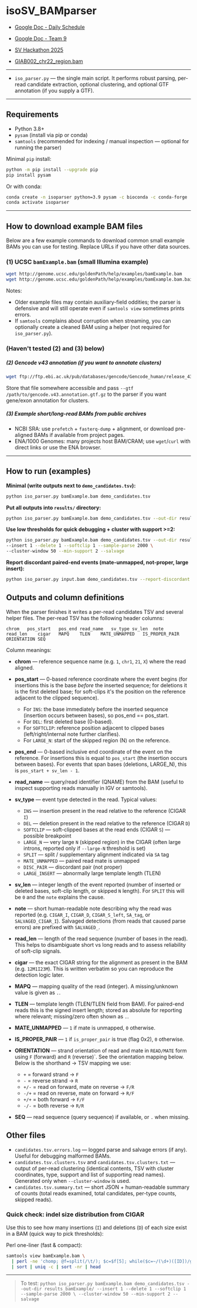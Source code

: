 # isoSV_BAMparser

- [Google Doc - Daily Schedule](https://docs.google.com/document/d/1EMqbb5DUvDwu5YHkBu7oTPW8S4y2RMiDstHkjeXXnfE/edit?usp=sharing)
- [Google Doc - Team 9](https://docs.google.com/document/d/1i5qklL01o8b1E8FYtd3IBWgXcedRDMfNrrp3aHU8AwE/edit?tab=t.0)
- [SV Hackathon 2025](https://fritzsedlazeck.github.io/blog/2025/hackathon-2025/)

- [GIAB002_chr22_region.bam](https://drive.google.com/drive/folders/1y48dxKJYkRXxDcEt6kTNbaEs6qCvUD8I?usp=drive_link)

---

* `iso_parser.py` — the single main script. It performs robust parsing, per-read candidate extraction, optional clustering, and optional GTF annotation (if you supply a GTF).

---

## Requirements

* Python 3.8+
* `pysam` (install via pip or conda)
* `samtools` (recommended for indexing / manual inspection — optional for running the parser)

Minimal `pip` install:

```bash
python -m pip install --upgrade pip
pip install pysam
```

Or with conda:

```bash
conda create -n isoparser python=3.9 pysam -c bioconda -c conda-forge
conda activate isoparser
```

---

## How to download example BAM files

Below are a few example commands to download common small example BAMs you can use for testing. Replace URLs if you have other data sources.

### (1) UCSC `bamExample.bam` (small Illumina example)

```bash
wget http://genome.ucsc.edu/goldenPath/help/examples/bamExample.bam
wget http://genome.ucsc.edu/goldenPath/help/examples/bamExample.bam.bai
```

Notes:

* Older example files may contain auxiliary-field oddities; the parser is defensive and will still operate even if `samtools view` sometimes prints errors.
* If `samtools` complains about corruption when streaming, you can optionally create a cleaned BAM using a helper (not required for `iso_parser.py`).

### (Haven't tested (2) and (3) below)
##### (2)  Gencode v43 annotation (if you want to annotate clusters)

```bash
wget ftp://ftp.ebi.ac.uk/pub/databases/gencode/Gencode_human/release_43/gencode.v43.annotation.gtf.gz
```

Store that file somewhere accessible and pass `--gtf /path/to/gencode.v43.annotation.gtf.gz` to the parser if you want gene/exon annotation for clusters.

##### (3) Example short/long-read BAMs from public archives

* NCBI SRA: use `prefetch` + `fasterq-dump` + alignment, or download pre-aligned BAMs if available from project pages.
* ENA/1000 Genomes: many projects host BAM/CRAM; use `wget`/`curl` with direct links or use the ENA browser.

---

## How to run (examples)


**Minimal (write outputs next to `demo_candidates.tsv`):**


```bash
python iso_parser.py bamExample.bam demo_candidates.tsv
```


**Put all outputs into `results/` directory:**


```bash
python iso_parser.py bamExample.bam demo_candidates.tsv --out-dir results/
```

**Use low thresholds for quick debugging + cluster with support >=2:**


```bash
python iso_parser.py bamExample.bam demo_candidates.tsv --out-dir results/ \
--insert 1 --delete 1 --softclip 1 --sample-parse 2000 \
--cluster-window 50 --min-support 2 --salvage
```

**Report discordant paired-end events (mate-unmapped, not-proper, large insert):**
```bash
python iso_parser.py input.bam demo_candidates.tsv --report-discordant --out-dir results/
```

## Outputs and column definitions


When the parser finishes it writes a per-read candidates TSV and several helper files. The per-read TSV has the following header columns:


```
chrom	pos_start	pos_end	read_name	sv_type	sv_len	note	read_len	cigar	MAPQ	TLEN	MATE_UNMAPPED	IS_PROPER_PAIR	ORIENTATION	SEQ
```


Column meanings:
- **chrom** — reference sequence name (e.g. `1`, `chr1`, `21`, `X`) where the read aligned.
- **pos_start** — 0-based reference coordinate where the event begins (for insertions this is the base *before* the inserted sequence; for deletions it is the first deleted base; for soft-clips it's the position on the reference adjacent to the clipped sequence).
  - For `INS`: the base immediately before the inserted sequence (insertion occurs between bases), so pos_end == pos_start.
  - For `DEL`: first deleted base (0-based).
  - For `SOFTCLIP`: reference position adjacent to clipped bases (left/right/internal note further clarifies).
  - For `LARGE_N`: start of the skipped region (N) on the reference.

- **pos_end** — 0-based inclusive end coordinate of the event on the reference. For insertions this is equal to `pos_start` (the insertion occurs between bases). For events that span bases (deletions, LARGE_N), this is `pos_start + sv_len - 1`.
- **read_name** — query/read identifier (QNAME) from the BAM (useful to inspect supporting reads manually in IGV or samtools).
- **sv_type** — event type detected in the read. Typical values:
  - `INS` — insertion present in the read relative to the reference (CIGAR `I`)
  - `DEL` — deletion present in the read relative to the reference (CIGAR `D`)
  - `SOFTCLIP` — soft-clipped bases at the read ends (CIGAR `S`) — possible breakpoint
  - `LARGE_N` — very large `N` (skipped region) in the CIGAR (often large introns, reported only if `--large-N` threshold is set)
  - `SPLIT` — split / supplementary alignment indicated via `SA` tag
  - `MATE_UNMAPPED` — paired read mate is unmapped
  - `DISC_PAIR` — discordant pair (not proper)
  - `LARGE_INSERT` — abnormally large template length (TLEN)

- **sv_len** — integer length of the event reported (number of inserted or deleted bases, soft-clip length, or skipped `N` length). For `SPLIT` this will be `0` and the `note` explains the cause.
- **note** — short human-readable note describing why the read was reported (e.g. `CIGAR_I`, `CIGAR_D`, `CIGAR_S_left`, `SA_tag`, or `SALVAGED_CIGAR_I`). Salvaged detections (from reads that caused parse errors) are prefixed with `SALVAGED_`.
- **read_len** — length of the read sequence (number of bases in the read). This helps to disambiguate short vs long reads and to assess reliability of soft-clip signals.
- **cigar** — the exact CIGAR string for the alignment as present in the BAM (e.g. `12M1I23M`). This is written verbatim so you can reproduce the detection logic later.
- **MAPQ** — mapping quality of the read (integer). A missing/unknown value is given as `.`.
- **TLEN** — template length (TLEN/TLEN field from BAM). For paired-end reads this is the signed insert length; stored as absolute for reporting where relevant; missing/zero often shown as `.`.
- **MATE_UNMAPPED** — `1` if mate is unmapped, `0` otherwise.
- **IS_PROPER_PAIR** — `1` if `is_proper_pair` is true (flag 0x2), `0` otherwise.
- **ORIENTATION** — strand orientation of read and mate in `READ/MATE` form using `F` (forward) and `R` (reverse)`. See the orientation mapping below.
  Below is the shorthand → TSV mapping we use:
  - `+`    = forward strand → `F`
  - `-`    = reverse strand → `R`
  - `+/-`  = read on forward, mate on reverse → `F/R`
  - `-/+`  = read on reverse, mate on forward → `R/F`
  - `+/+`  = both forward → `F/F`
  - `-/-`  = both reverse → `R/R`
- **SEQ** — read sequence (query sequence) if available, or `.` when missing.



## Other files


- `candidates.tsv.errors.log` — logged parse and salvage errors (if any). Useful for debugging malformed BAMs.
- `candidates.tsv.clusters.tsv` and `candidates.tsv.clusters.txt` — output of per-read clustering (identical contents, TSV with cluster coordinates, type, support and list of supporting read names). Generated only when `--cluster-window` is used.
- `candidates.tsv.summary.txt` — short JSON + human-readable summary of counts (total reads examined, total candidates, per-type counts, skipped reads).

<!-- ### Cluster and annotate with Gencode v43 (example):
``` bash 
python iso_parser.py input.bam candidates.tsv --cluster-window 50 --min-support 2 --gtf gencode.v43.annotation.gtf.gz
``` -->

### Quick check: indel size distribution from CIGAR

Use this to see how many insertions (`I`) and deletions (`D`) of each size exist in a BAM (quick way to pick thresholds):

Perl one-liner (fast & compact):
```bash
samtools view bamExample.bam \
  | perl -ne 'chomp; @f=split(/\t/); $c=$f[5]; while($c=~/(\d+)([ID])/g){ print "$2\t$1\n"; }' \
  | sort | uniq -c | sort -nr | head
```

---

> To test: `python iso_parser.py bamExample.bam demo_candidates.tsv --out-dir results_bamExample/ --insert 1 --delete 1 --softclip 1 --sample-parse 2000 \ --cluster-window 50 --min-support 2 --salvage`
